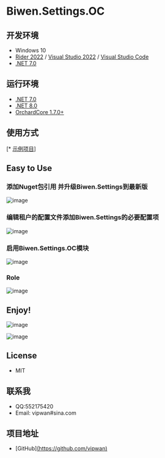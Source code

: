 # Biwen.Settings.OC

## 开发环境

* Windows 10
* [Rider 2022](https://www.jetbrains.com/rider) / [Visual Studio 2022](https://visualstudio.microsoft.com) / [Visual Studio Code](https://code.visualstudio.com)
* [.NET 7.0](https://dotnet.microsoft.com/download/dotnet/7.0)
  

## 运行环境
- [.NET 7.0](https://dotnet.microsoft.com/download/dotnet/6.0)
- [.NET 8.0](https://dotnet.microsoft.com/download/dotnet/7.0)
- [OrchardCore 1.7.0+](https://github.com/OrchardCMS/OrchardCore)
## 使用方式

[* [示例项目](https://github.com/vipwan/Biwen.Settings/tree/master/Biwen.Settings.OCTestWebUI)]

## Easy to Use

### 添加Nuget包引用 并升级Biwen.Settings到最新版

![image](https://github.com/vipwan/Biwen.Settings/assets/13956765/45e3c079-a7e2-4fe9-815d-e07c181e56bb)

### 编辑租户的配置文件添加Biwen.Settings的必要配置项

![image](https://github.com/vipwan/Biwen.Settings/assets/13956765/fe56e019-0d19-4ca2-8e18-ccd197919f62)

### 启用Biwen.Settings.OC模块
![image](https://github.com/vipwan/Biwen.Settings/assets/13956765/e3822483-8291-42d9-9615-ad7a648c671d)

### Role 
![image](https://github.com/vipwan/Biwen.Settings/assets/13956765/3975835e-74da-4c96-9ed5-139a477029f9)

## Enjoy!

![image](https://github.com/vipwan/Biwen.Settings/assets/13956765/acdbd307-4fa5-4e6d-aeb1-403f076c0014)

![image](https://github.com/vipwan/Biwen.Settings/assets/13956765/42581dba-da65-4efe-9847-26e65dcd8083)

## License 
- MIT

## 联系我
- QQ:552175420
- Email: vipwan#sina.com

## 项目地址

- [GitHub][(https://github.com/vipwan)](https://github.com/vipwan/Biwen.Settings)
